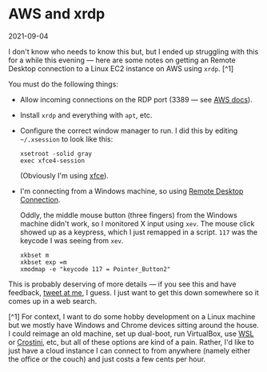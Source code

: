# AWS and xrdp

2021-09-04

I don't know who needs to know this but, but I ended up struggling with this for a while this evening — here are some notes on getting an Remote Desktop connection to a Linux EC2 instance on AWS using `xrdp`. [^1]

You must do the following things:

* Allow incoming connections on the RDP port (3389 — see [AWS docs](https://docs.aws.amazon.com/AWSEC2/latest/UserGuide/authorizing-access-to-an-instance.html)).
* Install `xrdp` and everything with `apt`, etc.
* Configure the correct window manager to run. I did this by editing `~/.xsession` to look like this: 
  
  ```
  xsetroot -solid gray
  exec xfce4-session
  ```
  
  (Obviously I'm using [xfce](http://xfce.org)).

* I'm connecting from a Windows machine, so using [Remote Desktop Connection](https://www.microsoft.com/en-us/p/microsoft-remote-desktop/9wzdncrfj3ps).

  Oddly, the middle mouse button (three fingers) from the Windows machine didn't work, so I monitored X input using `xev`. The mouse click showed up as a keypress, which I just remapped in a script. `117` was the keycode I was seeing from `xev`.

  ```
  xkbset m
  xkbset exp =m
  xmodmap -e "keycode 117 = Pointer_Button2"
  ```

This is probably deserving of more details — if you see this and have feedback, [tweet at me](http://twitter.com/nanaze), I guess. I just want to get this down somewhere so it comes up in a web search.

[^1] For context, I want to do some hobby development on a Linux machine but we mostly have Windows and Chrome devices sitting around the house. I could reimage an old machine, set up dual-boot, run VirtualBox, use [WSL](https://docs.microsoft.com/en-us/windows/wsl) or [Crostini](https://chromeos.dev/en/linux), etc, but all of these options are kind of a pain. Rather, I'd like to just have a cloud instance I can connect to from anywhere (namely either the office or the couch) and just costs a few cents per hour.